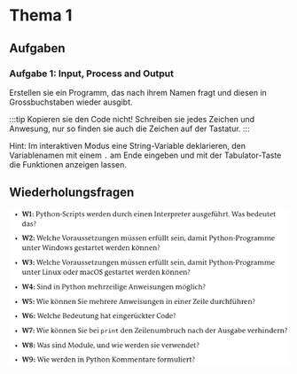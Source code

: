 # Thema 1

## Aufgaben

### Aufgabe 1: Input, Process and Output

Erstellen sie ein Programm, das nach ihrem Namen fragt und diesen in Grossbuchstaben wieder ausgibt.

:::tip
Kopieren sie den Code nicht! Schreiben sie jedes Zeichen und Anwesung, nur so finden sie auch die Zeichen auf der Tastatur. 
:::

Hint: Im interaktiven Modus eine String-Variable deklarieren, den Variablenamen mit einem `.` am Ende eingeben und mit der Tabulator-Taste die Funktionen anzeigen lassen.

## Wiederholungsfragen

![topic-1-questions](../topic-1-questions.png)
